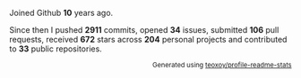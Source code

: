 Joined Github **10** years ago.

Since then I pushed **2911** commits, opened **34** issues, submitted **106** pull requests, received **672** stars across **204** personal projects and contributed to **33** public repositories.

<p align="right"><sub>Generated using <a href="https://github.com/marketplace/actions/profile-readme-stats">teoxoy/profile-readme-stats</a></sub></p>
